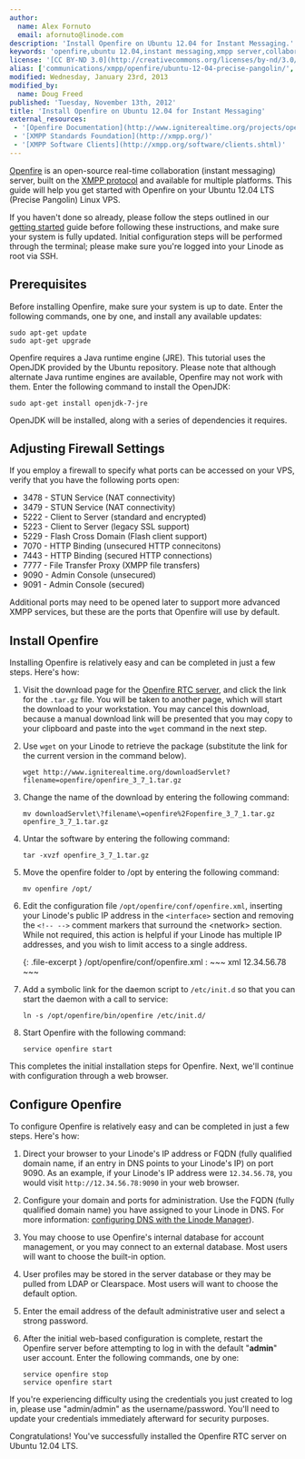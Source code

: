 ```yaml
---
author:
  name: Alex Fornuto
  email: afornuto@linode.com
description: 'Install Openfire on Ubuntu 12.04 for Instant Messaging.'
keywords: 'openfire,ubuntu 12.04,instant messaging,xmpp server,collaboration software,chat software,linux jabber server,JRE,configure openfire,'
license: '[CC BY-ND 3.0](http://creativecommons.org/licenses/by-nd/3.0/us/)'
alias: ['communications/xmpp/openfire/ubuntu-12-04-precise-pangolin/','applications/messaging/instant-messaging-services-with-openfire-on-ubuntu-12-04-lts-precise-pangolin/']
modified: Wednesday, January 23rd, 2013
modified_by:
  name: Doug Freed
published: 'Tuesday, November 13th, 2012'
title: 'Install Openfire on Ubuntu 12.04 for Instant Messaging'
external_resources:
 - '[Openfire Documentation](http://www.igniterealtime.org/projects/openfire/documentation.jsp)'
 - '[XMPP Standards Foundation](http://xmpp.org/)'
 - '[XMPP Software Clients](http://xmpp.org/software/clients.shtml)'
---
```


[Openfire](http://www.igniterealtime.org/projects/openfire/) is an open-source real-time collaboration (instant messaging) server, built on the [XMPP protocol](http://en.wikipedia.org/wiki/Extensible_Messaging_and_Presence_Protocol) and available for multiple platforms. This guide will help you get started with Openfire on your Ubuntu 12.04 LTS (Precise Pangolin) Linux VPS.

If you haven't done so already, please follow the steps outlined in our [getting started](/docs/getting-started/) guide before following these instructions, and make sure your system is fully updated. Initial configuration steps will be performed through the terminal; please make sure you're logged into your Linode as root via SSH.

## Prerequisites

Before installing Openfire, make sure your system is up to date. Enter the following commands, one by one, and install any available updates:

    sudo apt-get update
    sudo apt-get upgrade

Openfire requires a Java runtime engine (JRE). This tutorial uses the OpenJDK provided by the Ubuntu repository. Please note that although alternate Java runtime engines are available, Openfire may not work with them. Enter the following command to install the OpenJDK:

    sudo apt-get install openjdk-7-jre

OpenJDK will be installed, along with a series of dependencies it requires.

## Adjusting Firewall Settings

If you employ a firewall to specify what ports can be accessed on your VPS, verify that you have the following ports open:

-   3478 - STUN Service (NAT connectivity)
-   3479 - STUN Service (NAT connectivity)
-   5222 - Client to Server (standard and encrypted)
-   5223 - Client to Server (legacy SSL support)
-   5229 - Flash Cross Domain (Flash client support)
-   7070 - HTTP Binding (unsecured HTTP connecitons)
-   7443 - HTTP Binding (secured HTTP connections)
-   7777 - File Transfer Proxy (XMPP file transfers)
-   9090 - Admin Console (unsecured)
-   9091 - Admin Console (secured)

Additional ports may need to be opened later to support more advanced XMPP services, but these are the ports that Openfire will use by default.

## Install Openfire

Installing Openfire is relatively easy and can be completed in just a few steps. Here's how:

1.  Visit the download page for the [Openfire RTC server](http://www.igniterealtime.org/downloads/index.jsp#openfire), and click the link for the `.tar.gz` file. You will be taken to another page, which will start the download to your workstation. You may cancel this download, because a manual download link will be presented that you may copy to your clipboard and paste into the `wget` command in the next step.
2.  Use `wget` on your Linode to retrieve the package (substitute the link for the current version in the command below).

        wget http://www.igniterealtime.org/downloadServlet?filename=openfire/openfire_3_7_1.tar.gz

3.  Change the name of the download by entering the following command:

        mv downloadServlet\?filename\=openfire%2Fopenfire_3_7_1.tar.gz openfire_3_7_1.tar.gz

4.  Untar the software by entering the following command:

        tar -xvzf openfire_3_7_1.tar.gz

5.  Move the openfire folder to /opt by entering the following command:

        mv openfire /opt/

6.  Edit the configuration file `/opt/openfire/conf/openfire.xml`, inserting your Linode's public IP address in the `<interface>` section and removing the `<!-- -->` comment markers that surround the \<network\> section. While not required, this action is helpful if your Linode has multiple IP addresses, and you wish to limit access to a single address.

    {: .file-excerpt }
    /opt/openfire/conf/openfire.xml
    :   ~~~ xml
        <interface>12.34.56.78</interface>
        ~~~

7.  Add a symbolic link for the daemon script to `/etc/init.d` so that you can start the daemon with a call to service:

        ln -s /opt/openfire/bin/openfire /etc/init.d/

8.  Start Openfire with the following command:

        service openfire start

This completes the initial installation steps for Openfire. Next, we'll continue with configuration through a web browser.

## Configure Openfire

To configure Openfire is relatively easy and can be completed in just a few steps. Here's how:

1.  Direct your browser to your Linode's IP address or FQDN (fully qualified domain name, if an entry in DNS points to your Linode's IP) on port 9090. As an example, if your Linode's IP address were `12.34.56.78`, you would visit `http://12.34.56.78:9090` in your web browser.

2.  Configure your domain and ports for administration. Use the FQDN (fully qualified domain name) you have assigned to your Linode in DNS. For more information: [configuring DNS with the Linode Manager](/docs/dns-guides/configuring-dns-with-the-linode-manager)).

3.  You may choose to use Openfire's internal database for account management, or you may connect to an external database. Most users will want to choose the built-in option.

4.  User profiles may be stored in the server database or they may be pulled from LDAP or Clearspace. Most users will want to choose the default option.

5.  Enter the email address of the default administrative user and select a strong password.

6.  After the initial web-based configuration is complete, restart the Openfire server before attempting to log in with the default "**admin**" user account. Enter the following commands, one by one:

        service openfire stop
        service openfire start

If you're experiencing difficulty using the credentials you just created to log in, please use "admin/admin" as the username/password. You'll need to update your credentials immediately afterward for security purposes. 

Congratulations! You've successfully installed the Openfire RTC server on Ubuntu 12.04 LTS.
